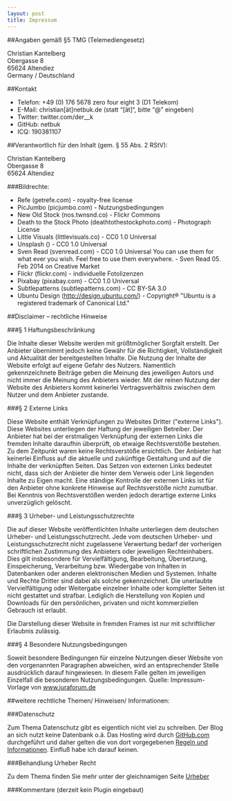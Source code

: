```yaml
---
layout: post
title: Impressum
---
```


##Angaben gemäß §5 TMG (Telemediengesetz)

Christian Kantelberg<br />
Obergasse 8<br />
65624 Altendiez<br />
Germany / Deutschland<br />

##Kontakt

* Telefon: +49 (0) 176 5678 zero four eight 3 (D1 Telekom)
* E-Mail: christian[ät]netbuk.de (statt “[ät]“, bitte “@” eingeben)
* Twitter: twitter.com/der__k
* GitHub: netbuk
* ICQ: 190381107


##Verantwortlich für den Inhalt (gem. § 55 Abs. 2 RStV):

Christian Kantelberg<br />
Obergasse 8<br />
65624 Altendiez<br />

###Bildrechte:

* Refe (getrefe.com) - royalty-free license
* PicJumbo (picjumbo.com) - Nutzungsbedingungen
* New Old Stock (nos.twnsnd.co) - Flickr Commons
* Death to the Stock Photo (deathtothestockphoto.com) - Photograph License
* Little Visuals (littlevisuals.co) - CC0 1.0 Universal
* Unsplash () - CC0 1.0 Universal
* Sven Read (svenread.com) - CC0 1.0 Universal
    You can use them for what ever you wish. Feel free to use them everywhere. - Sven Read 05. Feb 2014 on Creative Market
* Flickr (flickr.com) - individuelle Fotolizenzen
* Pixabay (pixabay.com) - CC0 1.0 Universal
* Subtlepatterns (subtlepatterns.com) - CC BY-SA 3.0
* Ubuntu Design (http://design.ubuntu.com/) - Copyright® "Ubuntu is a registered trademark of Canonical Ltd."

##Disclaimer – rechtliche Hinweise

###§ 1 Haftungsbeschränkung

Die Inhalte dieser Website werden mit größtmöglicher Sorgfalt erstellt. Der Anbieter übernimmt jedoch keine Gewähr für die Richtigkeit, Vollständigkeit und Aktualität der bereitgestellten Inhalte. Die Nutzung der Inhalte der Website erfolgt auf eigene Gefahr des Nutzers. Namentlich gekennzeichnete Beiträge geben die Meinung des jeweiligen Autors und nicht immer die Meinung des Anbieters wieder. Mit der reinen Nutzung der Website des Anbieters kommt keinerlei Vertragsverhältnis zwischen dem Nutzer und dem Anbieter zustande.

###§ 2 Externe Links

Diese Website enthält Verknüpfungen zu Websites Dritter ("externe Links"). Diese Websites unterliegen der Haftung der jeweiligen Betreiber. Der Anbieter hat bei der erstmaligen Verknüpfung der externen Links die fremden Inhalte daraufhin überprüft, ob etwaige Rechtsverstöße bestehen. Zu dem Zeitpunkt waren keine Rechtsverstöße ersichtlich. Der Anbieter hat keinerlei Einfluss auf die aktuelle und zukünftige Gestaltung und auf die Inhalte der verknüpften Seiten. Das Setzen von externen Links bedeutet nicht, dass sich der Anbieter die hinter dem Verweis oder Link liegenden Inhalte zu Eigen macht. Eine ständige Kontrolle der externen Links ist für den Anbieter ohne konkrete Hinweise auf Rechtsverstöße nicht zumutbar. Bei Kenntnis von Rechtsverstößen werden jedoch derartige externe Links unverzüglich gelöscht.

###§ 3 Urheber- und Leistungsschutzrechte

Die auf dieser Website veröffentlichten Inhalte unterliegen dem deutschen Urheber- und Leistungsschutzrecht. Jede vom deutschen Urheber- und Leistungsschutzrecht nicht zugelassene Verwertung bedarf der vorherigen schriftlichen Zustimmung des Anbieters oder jeweiligen Rechteinhabers. Dies gilt insbesondere für Vervielfältigung, Bearbeitung, Übersetzung, Einspeicherung, Verarbeitung bzw. Wiedergabe von Inhalten in Datenbanken oder anderen elektronischen Medien und Systemen. Inhalte und Rechte Dritter sind dabei als solche gekennzeichnet. Die unerlaubte Vervielfältigung oder Weitergabe einzelner Inhalte oder kompletter Seiten ist nicht gestattet und strafbar. Lediglich die Herstellung von Kopien und Downloads für den persönlichen, privaten und nicht kommerziellen Gebrauch ist erlaubt.

Die Darstellung dieser Website in fremden Frames ist nur mit schriftlicher Erlaubnis zulässig.

###§ 4 Besondere Nutzungsbedingungen

Soweit besondere Bedingungen für einzelne Nutzungen dieser Website von den vorgenannten Paragraphen abweichen, wird an entsprechender Stelle ausdrücklich darauf hingewiesen. In diesem Falle gelten im jeweiligen Einzelfall die besonderen Nutzungsbedingungen.
Quelle: Impressum-Vorlage von www.juraforum.de

##weitere rechtliche Themen/ Hinweisen/ Informationen:

###Datenschutz

Zum Thema Datenschutz gibt es eigentlich nicht viel zu schreiben. Der Blog an sich nutzt keine Datenbank o.ä.
Das Hosting wird durch [GitHub.com](https://github.com) durchgeführt und daher gelten die von dort vorgegebenen [Regeln und Informationen](https://help.github.com/articles/github-privacy-policy/). Einfluß habe ich darauf keinen.

###Behandlung Urheber Recht

Zu dem Thema finden Sie mehr unter der gleichnamigen Seite [Urheber](/impressum/urheber.html)

###Kommentare (derzeit kein Plugin eingebaut)
